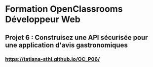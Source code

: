 # Formation OpenClassrooms Développeur Web
## Projet 6 : Construisez une API sécurisée pour une application d'avis gastronomiques

### https://tatiana-sthl.github.io/OC_P06/